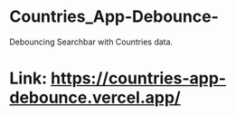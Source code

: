 # Countries_App-Debounce-
 Debouncing Searchbar with Countries data.
# Link: https://countries-app-debounce.vercel.app/
